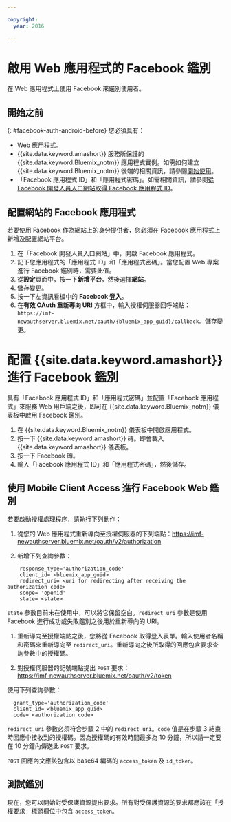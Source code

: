 ```yaml
---

copyright:
  year: 2016

---
```


# 啟用 Web 應用程式的 Facebook 鑑別

在 Web 應用程式上使用 Facebook 來鑑別使用者。

## 開始之前
{: #facebook-auth-android-before}
您必須具有：
* Web 應用程式。  
* {{site.data.keyword.amashort}} 服務所保護的 {{site.data.keyword.Bluemix_notm}} 應用程式實例。如需如何建立 {{site.data.keyword.Bluemix_notm}} 後端的相關資訊，請參閱[開始使用](index.html)。
* 「Facebook 應用程式 ID」和「應用程式密碼」。如需相關資訊，請參閱[從 Facebook 開發人員入口網站取得 Facebook 應用程式 ID](https://console.{DomainName}/docs/services/mobileaccess/facebook-auth-overview.html#facebook-appID)。


## 配置網站的 Facebook 應用程式
若要使用 Facebook 作為網站上的身分提供者，您必須在 Facebook 應用程式上新增及配置網站平台。

1. 在「Facebook 開發人員入口網站」中，開啟 Facebook 應用程式。
1. 記下您應用程式的「應用程式 ID」和「應用程式密碼」。當您配置 Web 專案進行 Facebook 鑑別時，需要此值。
1. 從**設定**頁面中，按一下**新增平台**，然後選擇**網站**。
1. 儲存變更。
1. 按一下左資訊看板中的 **Facebook 登入**。
1. 在**有效 OAuth 重新導向 URI** 方框中，輸入授權伺服器回呼端點：`https://imf-newauthserver.bluemix.net/oauth/{bluemix_app_guid}/callback`。儲存變更。




# 配置 {{site.data.keyword.amashort}} 進行 Facebook 鑑別
具有「Facebook 應用程式 ID」和「應用程式密碼」並配置「Facebook 應用程式」來服務 Web 用戶端之後，即可在 {{site.data.keyword.Bluemix_notm}} 儀表板中啟用 Facebook 鑑別。

1. 在 {{site.data.keyword.Bluemix_notm}} 儀表板中開啟應用程式。
1. 按一下 {{site.data.keyword.amashort}} 磚。即會載入 {{site.data.keyword.amashort}} 儀表板。
1. 按一下 Facebook 磚。
1. 輸入「Facebook 應用程式 ID」和「應用程式密碼」，然後儲存。




## 使用 Mobile Client Access 進行 Facebook Web 鑑別

若要啟動授權處理程序，請執行下列動作：

1. 從您的 Web 應用程式重新導向至授權伺服器的下列端點：https://imf-newauthserver.bluemix.net/oauth/v2/authorization

1. 新增下列查詢參數：
```
    response_type='authorization_code'
    client_id= <bluemix_app_guid>
    redirect_uri= <uri for redirecting after receiving the authorization code>
    scope= 'openid'
    state= <state>
```
  `state` 參數目前未在使用中，可以將它保留空白。`redirect_uri` 參數是使用 Facebook 進行成功或失敗鑑別之後用於重新導向的 URI。

1. 重新導向至授權端點之後，您將從 Facebook 取得登入表單。輸入使用者名稱和密碼來重新導向至 `redirect_uri`。重新導向之後所取得的回應包含要求查詢參數中的授權碼。

1. 對授權伺服器的記號端點提出 `POST` 要求：  
  https://imf-newauthserver.bluemix.net/oauth/v2/token

  使用下列查詢參數：
```
  grant_type='authorization_code'
  client_id= <bluemix_app_guid>
  code= <authorization code>
```
`redirect_uri` 參數必須符合步驟 2 中的 `redirect_uri`。`code` 值是在步驟 3 結束時回應中接收到的授權碼。因為授權碼的有效時間最多為 10 分鐘，所以請一定要在 10 分鐘內傳送此 `POST` 要求。

  `POST` 回應內文應該包含以 base64 編碼的 `access_token` 及 `id_token`。

## 測試鑑別
現在，您可以開始對受保護資源提出要求。所有對受保護資源的要求都應該在「授權要求」標頭欄位中包含 `access_token`。


